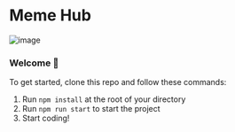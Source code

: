 # Meme Hub

![image](https://user-images.githubusercontent.com/47278525/140651650-5e629f4c-f434-4637-ace3-ca4a69ecb9f2.png)

### **Welcome 👋**
To get started, clone this repo and follow these commands:

1. Run `npm install` at the root of your directory
2. Run `npm run start` to start the project
3. Start coding!


